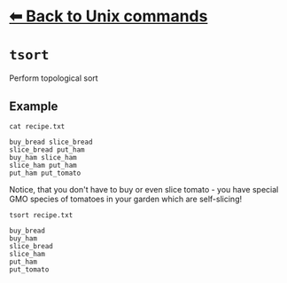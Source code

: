 # [⬅ Back	to Unix commands](unix.md)
# `tsort`
Perform topological sort

## Example
`cat recipe.txt `
```
buy_bread slice_bread
slice_bread put_ham
buy_ham slice_ham
slice_ham put_ham
put_ham put_tomato
```
Notice, that you don't have to buy or even slice tomato - you have special GMO species of tomatoes in your garden which are self-slicing!

`tsort recipe.txt`
```
buy_bread
buy_ham
slice_bread
slice_ham
put_ham
put_tomato
```
